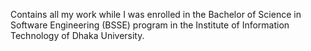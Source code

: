 Contains all my work while I was enrolled in the Bachelor of Science in Software Engineering (BSSE) program in the Institute of Information Technology of Dhaka University.
